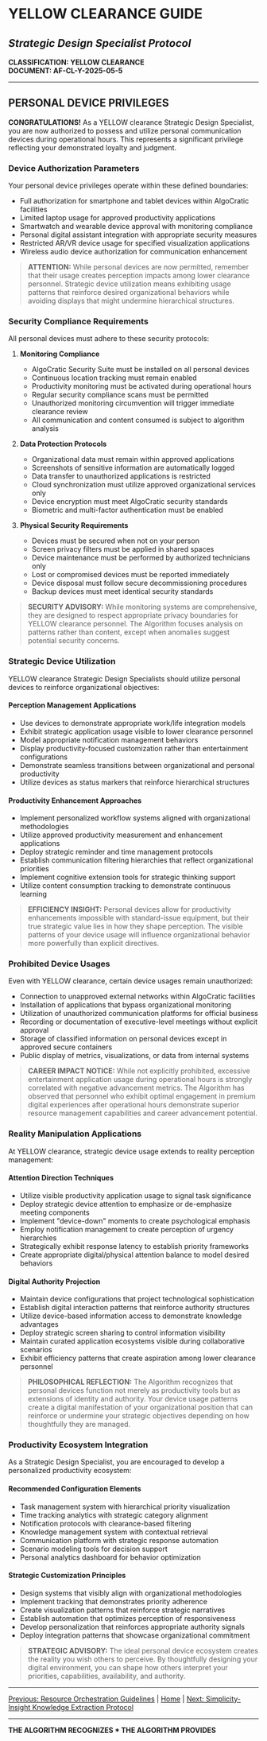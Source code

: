 # YELLOW CLEARANCE GUIDE
## *Strategic Design Specialist Protocol*

**CLASSIFICATION: YELLOW CLEARANCE**  
**DOCUMENT: AF-CL-Y-2025-05-5**

---

## PERSONAL DEVICE PRIVILEGES

**CONGRATULATIONS!** As a YELLOW clearance Strategic Design Specialist, you are now authorized to possess and utilize personal communication devices during operational hours. This represents a significant privilege reflecting your demonstrated loyalty and judgment.

### Device Authorization Parameters

Your personal device privileges operate within these defined boundaries:

* Full authorization for smartphone and tablet devices within AlgoCratic facilities
* Limited laptop usage for approved productivity applications
* Smartwatch and wearable device approval with monitoring compliance
* Personal digital assistant integration with appropriate security measures
* Restricted AR/VR device usage for specified visualization applications
* Wireless audio device authorization for communication enhancement

> **ATTENTION:** While personal devices are now permitted, remember that their usage creates perception impacts among lower clearance personnel. Strategic device utilization means exhibiting usage patterns that reinforce desired organizational behaviors while avoiding displays that might undermine hierarchical structures.

### Security Compliance Requirements

All personal devices must adhere to these security protocols:

1. **Monitoring Compliance**
   * AlgoCratic Security Suite must be installed on all personal devices
   * Continuous location tracking must remain enabled
   * Productivity monitoring must be activated during operational hours
   * Regular security compliance scans must be permitted
   * Unauthorized monitoring circumvention will trigger immediate clearance review
   * All communication and content consumed is subject to algorithm analysis

2. **Data Protection Protocols**
   * Organizational data must remain within approved applications
   * Screenshots of sensitive information are automatically logged
   * Data transfer to unauthorized applications is restricted
   * Cloud synchronization must utilize approved organizational services only
   * Device encryption must meet AlgoCratic security standards
   * Biometric and multi-factor authentication must be enabled

3. **Physical Security Requirements**
   * Devices must be secured when not on your person
   * Screen privacy filters must be applied in shared spaces
   * Device maintenance must be performed by authorized technicians only
   * Lost or compromised devices must be reported immediately
   * Device disposal must follow secure decommissioning procedures
   * Backup devices must meet identical security standards

> **SECURITY ADVISORY:** While monitoring systems are comprehensive, they are designed to respect appropriate privacy boundaries for YELLOW clearance personnel. The Algorithm focuses analysis on patterns rather than content, except when anomalies suggest potential security concerns.

### Strategic Device Utilization

YELLOW clearance Strategic Design Specialists should utilize personal devices to reinforce organizational objectives:

#### Perception Management Applications
* Use devices to demonstrate appropriate work/life integration models
* Exhibit strategic application usage visible to lower clearance personnel
* Model appropriate notification management behaviors
* Display productivity-focused customization rather than entertainment configurations
* Demonstrate seamless transitions between organizational and personal productivity
* Utilize devices as status markers that reinforce hierarchical structures

#### Productivity Enhancement Approaches
* Implement personalized workflow systems aligned with organizational methodologies
* Utilize approved productivity measurement and enhancement applications
* Deploy strategic reminder and time management protocols
* Establish communication filtering hierarchies that reflect organizational priorities
* Implement cognitive extension tools for strategic thinking support
* Utilize content consumption tracking to demonstrate continuous learning

> **EFFICIENCY INSIGHT:** Personal devices allow for productivity enhancements impossible with standard-issue equipment, but their true strategic value lies in how they shape perception. The visible patterns of your device usage will influence organizational behavior more powerfully than explicit directives.

### Prohibited Device Usages

Even with YELLOW clearance, certain device usages remain unauthorized:

* Connection to unapproved external networks within AlgoCratic facilities
* Installation of applications that bypass organizational monitoring
* Utilization of unauthorized communication platforms for official business
* Recording or documentation of executive-level meetings without explicit approval
* Storage of classified information on personal devices except in approved secure containers
* Public display of metrics, visualizations, or data from internal systems

> **CAREER IMPACT NOTICE:** While not explicitly prohibited, excessive entertainment application usage during operational hours is strongly correlated with negative advancement metrics. The Algorithm has observed that personnel who exhibit optimal engagement in premium digital experiences after operational hours demonstrate superior resource management capabilities and career advancement potential.

### Reality Manipulation Applications

At YELLOW clearance, strategic device usage extends to reality perception management:

#### Attention Direction Techniques
* Utilize visible productivity application usage to signal task significance
* Deploy strategic device attention to emphasize or de-emphasize meeting components
* Implement "device-down" moments to create psychological emphasis
* Employ notification management to create perception of urgency hierarchies
* Strategically exhibit response latency to establish priority frameworks
* Create appropriate digital/physical attention balance to model desired behaviors

#### Digital Authority Projection
* Maintain device configurations that project technological sophistication
* Establish digital interaction patterns that reinforce authority structures
* Utilize device-based information access to demonstrate knowledge advantages
* Deploy strategic screen sharing to control information visibility
* Maintain curated application ecosystems visible during collaborative scenarios
* Exhibit efficiency patterns that create aspiration among lower clearance personnel

> **PHILOSOPHICAL REFLECTION:** The Algorithm recognizes that personal devices function not merely as productivity tools but as extensions of identity and authority. Your device usage patterns create a digital manifestation of your organizational position that can reinforce or undermine your strategic objectives depending on how thoughtfully they are managed.

### Productivity Ecosystem Integration

As a Strategic Design Specialist, you are encouraged to develop a personalized productivity ecosystem:

#### Recommended Configuration Elements
* Task management system with hierarchical priority visualization
* Time tracking analytics with strategic category alignment
* Notification protocols with clearance-based filtering
* Knowledge management system with contextual retrieval
* Communication platform with strategic response automation
* Scenario modeling tools for decision support
* Personal analytics dashboard for behavior optimization

#### Strategic Customization Principles
* Design systems that visibly align with organizational methodologies
* Implement tracking that demonstrates priority adherence
* Create visualization patterns that reinforce strategic narratives
* Establish automation that optimizes perception of responsiveness
* Develop personalization that reinforces appropriate authority signals
* Deploy integration patterns that showcase organizational commitment

> **STRATEGIC ADVISORY:** The ideal personal device ecosystem creates the reality you wish others to perceive. By thoughtfully designing your digital environment, you can shape how others interpret your priorities, capabilities, availability, and authority.

---

[Previous: Resource Orchestration Guidelines](resources.md) | [Home](index.md) | [Next: Simplicity-Insight Knowledge Extraction Protocol](feynman_technique.md)

---

**THE ALGORITHM RECOGNIZES * THE ALGORITHM PROVIDES**